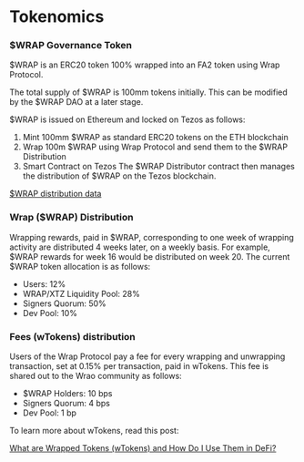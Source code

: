 # Tokenomics

### $WRAP Governance Token

$WRAP is an ERC20 token 100% wrapped into an FA2 token using Wrap Protocol.

The total supply of $WRAP is 100mm tokens initially. This can be modified by the $WRAP DAO at a later stage.

$WRAP is issued on Ethereum and locked on Tezos as follows:
1. Mint 100mm $WRAP as standard ERC20 tokens on the ETH blockchain
2. Wrap 100m $WRAP using Wrap Protocol and send them to the $WRAP Distribution
3. Smart Contract on Tezos
The $WRAP Distributor contract then manages the distribution of $WRAP on the Tezos blockchain.

[$WRAP distribution data](https://docs.google.com/spreadsheets/d/1jvORLOP2sdbYwmwhMrRcMNYC8QAVoi0nDuAAkQnEszk/edit#gid=0)

### Wrap ($WRAP) Distribution
Wrapping rewards, paid in $WRAP, corresponding to one week of wrapping activity are distributed 4 weeks later, on a weekly basis. For example, $WRAP rewards for week 16 would be distributed on week 20.
The current $WRAP token allocation is as follows:
 - Users: 12%
 - WRAP/XTZ Liquidity Pool: 28%
 - Signers Quorum: 50%
 - Dev Pool: 10%

### Fees (wTokens) distribution

Users of the Wrap Protocol pay a fee for every wrapping and unwrapping transaction, set at 0.15% per transaction, paid in wTokens.
This fee is shared out to the Wrao community as follows:
 - $WRAP Holders: 10 bps
 - Signers Quorum: 4 bps
 - Dev Pool: 1 bp

To learn more about wTokens, read this post:

[What are Wrapped Tokens (wTokens) and How Do I Use Them in DeFi?](https://medium.com/bender-labs/what-are-wtokens-wrapped-tokens-and-how-do-i-use-them-in-defi-d34a31dd05e4) 

